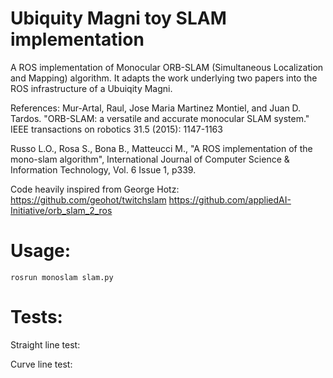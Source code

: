 # Ubiquity Magni toy SLAM implementation
A ROS implementation of Monocular ORB-SLAM (Simultaneous Localization and Mapping) algorithm. It adapts the work underlying two papers into the ROS infrastructure of a Ubuiqity Magni. 

References: Mur-Artal, Raul, Jose Maria Martinez Montiel, and Juan D. Tardos. "ORB-SLAM: a versatile and accurate monocular SLAM system." IEEE transactions on robotics 31.5 (2015): 1147-1163

Russo L.O., Rosa S., Bona B., Matteucci M., "A ROS implementation of the mono-slam algorithm", International Journal of Computer Science & Information Technology, Vol. 6 Issue 1, p339.

Code heavily inspired from George Hotz: https://github.com/geohot/twitchslam
https://github.com/appliedAI-Initiative/orb_slam_2_ros
# Usage:
    
    rosrun monoslam slam.py
    
# Tests:

Straight line test:

Curve line test:




    
